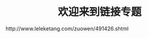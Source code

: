 <html>
	<head>
		<title>yyy团队的总部</title>
	    <style type="text/css">
		<!--
			.red{color:#FF0000}
			.green{color:#00FF00}
			.purple{color: #FF00FF}
		-->
        </style>
	</head>
	<body>
   <h1><center>欢迎来到链接专题</center></h1>
    <div>http://www.leleketang.com/zuowen/491426.shtml<br></div>
      </body>
  </html>
